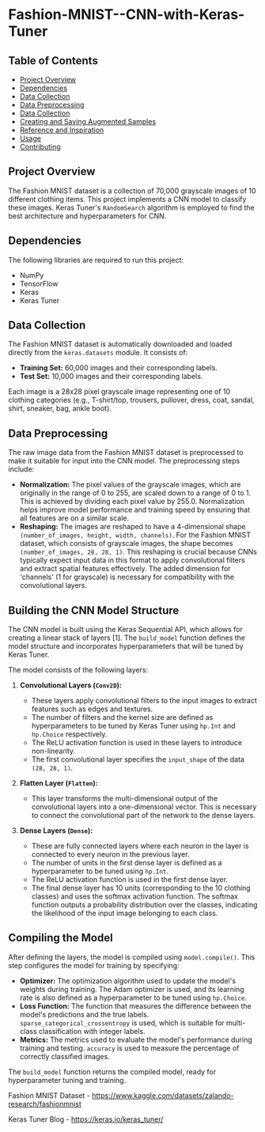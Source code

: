 # Fashion-MNIST--CNN-with-Keras-Tuner

## Table of Contents
- [Project Overview](#project-overview)
- [Dependencies](#dependencies)
- [Data Collection](#data-collection)
- [Data Preprocessing](#data-preprocessing)
- [Data Collection](#data-collection)
- [Creating and Saving Augmented Samples](#creating-and-saving-augmented-samples)
- [Reference and Inspiration](#reference-and-inspiration)
- [Usage](#usage)
- [Contributing](#contributing)

## Project Overview
The Fashion MNIST dataset is a collection of 70,000 grayscale images of 10 different clothing items. This project implements a CNN model to classify these images. Keras Tuner's `RandomSearch` algorithm is employed to find the best architecture and hyperparameters for CNN.

## Dependencies
The following libraries are required to run this project:
- NumPy
- TensorFlow
- Keras
- Keras Tuner

## Data Collection
The Fashion MNIST dataset is automatically downloaded and loaded directly from the `keras.datasets` module. It consists of:
- **Training Set:** 60,000 images and their corresponding labels.
- **Test Set:** 10,000 images and their corresponding labels.

Each image is a 28x28 pixel grayscale image representing one of 10 clothing categories (e.g., T-shirt/top, trousers, pullover, dress, coat, sandal, shirt, sneaker, bag, ankle boot).

## Data Preprocessing
The raw image data from the Fashion MNIST dataset is preprocessed to make it suitable for input into the CNN model. The preprocessing steps include:
-  **Normalization:** The pixel values of the grayscale images, which are originally in the range of 0 to 255, are scaled down to a range of 0 to 1. This is achieved by dividing each pixel value by 255.0. Normalization helps improve model performance and training speed by ensuring that all features are on a similar scale.
-  **Reshaping:** The images are reshaped to have a 4-dimensional shape `(number_of_images, height, width, channels)`. For the Fashion MNIST dataset, which consists of grayscale images, the shape becomes `(number_of_images, 28, 28, 1)`. This reshaping is crucial because CNNs typically expect input data in this format to apply convolutional filters and extract spatial features effectively. The added dimension for 'channels' (1 for grayscale) is necessary for compatibility with the convolutional layers.


## Building the CNN Model Structure

The CNN model is built using the Keras Sequential API, which allows for creating a linear stack of layers [1]. The `build_model` function defines the model structure and incorporates hyperparameters that will be tuned by Keras Tuner.

The model consists of the following layers:

1.  **Convolutional Layers (`Conv2D`):**
    - These layers apply convolutional filters to the input images to extract features such as edges and textures.
    - The number of filters and the kernel size are defined as hyperparameters to be tuned by Keras Tuner using `hp.Int` and `hp.Choice` respectively.
    - The ReLU activation function is used in these layers to introduce non-linearity.
    - The first convolutional layer specifies the `input_shape` of the data `(28, 28, 1)`.

2.  **Flatten Layer (`Flatten`):**
    - This layer transforms the multi-dimensional output of the convolutional layers into a one-dimensional vector. This is necessary to connect the convolutional part of the network to the dense layers.

3.  **Dense Layers (`Dense`):**
    - These are fully connected layers where each neuron in the layer is connected to every neuron in the previous layer.
    - The number of units in the first dense layer is defined as a hyperparameter to be tuned using `hp.Int`.
    - The ReLU activation function is used in the first dense layer.
    - The final dense layer has 10 units (corresponding to the 10 clothing classes) and uses the softmax activation function. The softmax function outputs a probability distribution over the classes, indicating the likelihood of the input image belonging to each class.

## Compiling the Model

After defining the layers, the model is compiled using `model.compile()`. This step configures the model for training by specifying:

-   **Optimizer:** The optimization algorithm used to update the model's weights during training. The Adam optimizer is used, and its learning rate is also defined as a hyperparameter to be tuned using `hp.Choice`.
-   **Loss Function:** The function that measures the difference between the model's predictions and the true labels. `sparse_categorical_crossentropy` is used, which is suitable for multi-class classification with integer labels.
-   **Metrics:** The metrics used to evaluate the model's performance during training and testing. `accuracy` is used to measure the percentage of correctly classified images.

The `build_model` function returns the compiled model, ready for hyperparameter tuning and training.













































Fashion MNIST Dataset - https://www.kaggle.com/datasets/zalando-research/fashionmnist

Keras Tuner Blog - https://keras.io/keras_tuner/
